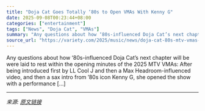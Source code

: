 ```yaml
---
title: "Doja Cat Goes Totally ‘80s to Open VMAs With Kenny G"
date: 2025-09-08T00:23:44+08:00
categories: ["entertainment"]
tags: ["News", "Doja Cat", "VMAs"]
summary: "Any questions about how ‘80s-influenced Doja Cat’s next chapter will be were laid to rest within the opening minutes of the 2025 MTV VMAs: After being introduced first by LL Cool J and then a Max Head"
source_url: "https://variety.com/2025/music/news/doja-cat-80s-mtv-vmas-kenny-g-1236511264/"
---
```


Any questions about how ‘80s-influenced Doja Cat’s next chapter will be were laid to rest within the opening minutes of the 2025 MTV VMAs: After being introduced first by LL Cool J and then a Max Headroom-influenced video, and then a sax intro from &#8217;80s icon Kenny G, she opened the show with a performance [&#8230;]

---

*来源: [原文链接](https://variety.com/2025/music/news/doja-cat-80s-mtv-vmas-kenny-g-1236511264/)*
